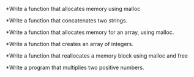 *Write a function that allocates memory using malloc

*Write a function that concatenates two strings.

*Write a function that allocates memory for an array, using malloc.

*Write a function that creates an array of integers.

*Write a function that reallocates a memory block using malloc and free

*Write a program that multiplies two positive numbers.
